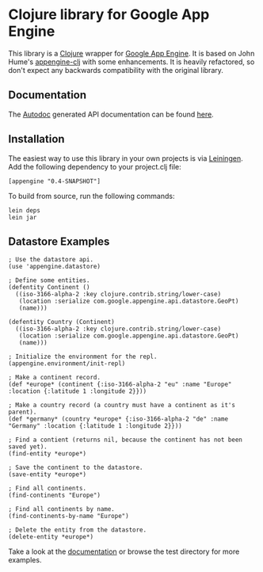 
# Clojure library for Google App Engine

This library is a [Clojure](http://clojure.org) wrapper for [Google
App Engine](http://code.google.com/appengine). It is based on John
Hume's [appengine-clj](http://github.com/duelinmarkers/appengine-clj)
with some enhancements. It is heavily refactored, so don't expect any
backwards compatibility with the original library.

Documentation
-------------

The [Autodoc](http://tomfaulhaber.github.com/autodoc) generated API
documentation can be found
[here](http://r0man.github.com/appengine-clj).

Installation
------------

The easiest way to use this library in your own projects is via
[Leiningen](http://github.com/technomancy/leiningen). Add the
following dependency to your project.clj file:

    [appengine "0.4-SNAPSHOT"]

To build from source, run the following commands:

    lein deps
    lein jar

Datastore Examples
------------------

    ; Use the datastore api.
    (use 'appengine.datastore)

    ; Define some entities.
    (defentity Continent ()
      ((iso-3166-alpha-2 :key clojure.contrib.string/lower-case)
       (location :serialize com.google.appengine.api.datastore.GeoPt)
       (name)))

    (defentity Country (Continent)
      ((iso-3166-alpha-2 :key clojure.contrib.string/lower-case)
       (location :serialize com.google.appengine.api.datastore.GeoPt)
       (name)))

    ; Initialize the environment for the repl.
    (appengine.environment/init-repl)

    ; Make a continent record.    
    (def *europe* (continent {:iso-3166-alpha-2 "eu" :name "Europe" :location {:latitude 1 :longitude 2}}))

    ; Make a country record (a country must have a continent as it's parent).
    (def *germany* (country *europe* {:iso-3166-alpha-2 "de" :name "Germany" :location {:latitude 1 :longitude 2}}))

    ; Find a contient (returns nil, because the continent has not been saved yet).  
    (find-entity *europe*)

    ; Save the continent to the datastore.
    (save-entity *europe*)

    ; Find all continents.
    (find-continents "Europe")

    ; Find all continents by name.
    (find-continents-by-name "Europe")

    ; Delete the entity from the datastore.
    (delete-entity *europe*)

Take a look at the
[documentation](http://r0man.github.com/appengine-clj) or browse the
test directory for more examples.
